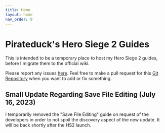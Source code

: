 ```yaml
---
title: Home
layout: home
nav_order: 0
---
```


# Pirateduck's Hero Siege 2 Guides

This is intended to be a temporary place to host my Hero Siege 2 guides, before I migrate them to the official wiki.

Please report any issues [here](https://github.com/antistoopmode/antistoopmode.github.io/issues). Feel free to make a pull request for this [Git Repository](https://github.com/antistoopmode/antistoopmode.github.io) when you want to add or fix something.


## Small Update Regarding Save File Editing (July 16, 2023)
I temporarily removed the "Save File Editing" guide on request of the developers in order to not spoil the discovery aspect of the new update. It will be back shortly after the HS2 launch.